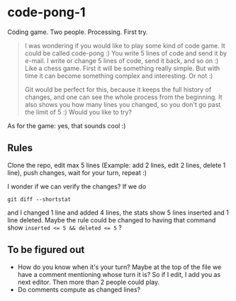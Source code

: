 code-pong-1
===========

Coding game. Two people. Processing. First try.

> I was wondering if you would like to play some kind of code game. It
> could be called code-pong :) You write 5 lines of code and send it by
> e-mail. I write or change 5 lines of code, send it back, and so on :)
> Like a chess game. First it will be something really simple. But with
> time it can become something complex and interesting. Or not :)
>
> Git would be perfect for this, because it keeps the full history of
> changes, and one can see the whole process from the beginning. It also
> shows you how many lines you changed, so you don't go past the limit of
> 5 :) Would you like to try?

As for the game: yes, that sounds cool :)

## Rules

Clone the repo, edit max 5 lines (Example: add 2 lines, edit 2 lines, delete 1 line), push changes, wait for your turn, repeat :)

I wonder if we can verify the changes? If we do

    git diff --shortstat

and I changed 1 line and added 4 lines, the stats show 5 lines inserted and 1
line deleted. Maybe the rule could be changed to having that command show
```inserted <= 5 && deleted <= 5``` ?

## To be figured out

* How do you know when it's your turn? Maybe at the top of the file we have a comment mentioning whose turn it is? So if I edit, I add you as next editor. Then more than 2 people could play.
* Do comments compute as changed lines?
